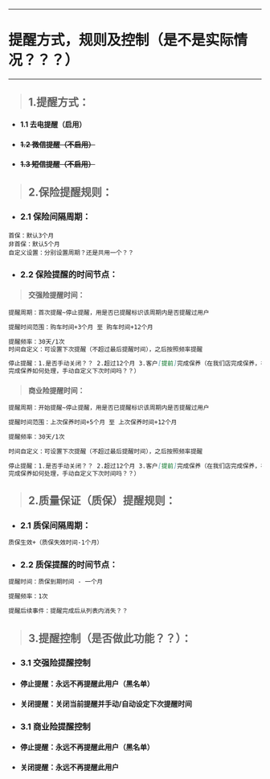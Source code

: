 ---------------------------------------------
# 提醒方式，规则及控制（是不是实际情况？？？）
---------------------------------------------

> ## 1.提醒方式：

* #### 1.1 去电提醒（启用）
* #### ~~1.2 微信提醒（不启用）~~
* #### ~~1.3 短信提醒（不启用）~~

> ## 2.保险提醒规则：

* ### 2.1 保险间隔周期：

```
首保：默认3个月
非首保：默认5个月
自定义设置：分别设置周期？还是共用一个？？
```
* ### 2.2 保险提醒的时间节点：

> #### 交强险提醒时间：

```markdown
提醒周期：首次提醒~停止提醒，用是否已提醒标识该周期内是否提醒过用户

提醒时间范围：购车时间+3个月 至 购车时间+12个月

提醒频率：30天/1次
时间自定义：可设置下次提醒（不超过最后提醒时间），之后按照频率提醒

停止提醒：1.是否手动关闭？？ 2.超过12个月 3.客户[提前]完成保养（在我们店完成保养，在别人店
完成保养如何处理，手动自定义下次时间吗？？）
```

> #### 商业险提醒时间：

```markdown
提醒周期：开始提醒~停止提醒，用是否已提醒标识该周期内是否提醒过用户

提醒时间范围：上次保养时间+5个月 至 上次保养时间+12个月

提醒频率：30天/1次

时间自定义：可设置下次提醒（不超过最后提醒时间），之后按照频率提醒

停止提醒：1.是否手动关闭？？ 2.超过12个月 3.客户[提前]完成保养（在我们店完成保养，在别人店
完成保养如何处理，手动自定义下次时间吗？？）
```

> ## 2.质量保证（质保）提醒规则：

* ### 2.1 质保间隔周期：

```markdown
质保生效+（质保失效时间-1个月）
```
* ### 2.2 质保提醒的时间节点：

```markdown
提醒时间：质保到期时间 - 一个月

提醒频率：1次

提醒后续事件：提醒完成后从列表内消失？？
```

> ## 3.提醒控制（是否做此功能？？）：

* ### 3.1 交强险提醒控制

* #### 停止提醒：永远不再提醒此用户（黑名单）
* #### 关闭提醒：关闭当前提醒并手动/自动设定下次提醒时间
* ### 3.1 商业险提醒控制

* #### 停止提醒：永远不再提醒此用户（黑名单）
* #### 关闭提醒：永远不再提醒此用户



